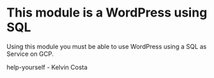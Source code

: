 # This module is a WordPress using SQL

Using this module you must be able to use WordPress using a SQL as Service on GCP.

help-yourself - Kelvin Costa

